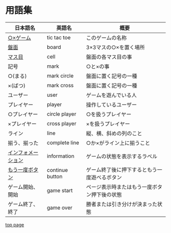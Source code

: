 # 用語集

|                日本語名                |     英語名      |                     概要                     |
| -------------------------------------- | --------------- | -------------------------------------------- |
| [○×ゲーム](./about.md)                               | tic tac toe     | このゲームの名称                             |
| [盤面](./board.md)                     | board           | 3×3マスの○×を置く場所                        |
| [マス目](./cell.md)                    | cell            | 盤面の各マス目の事                           |
| 記号                                   | mark            | ○と×の事                                     |
| ○(まる)                                | mark circle     | 盤面に置く記号の一種                         |
| ×(ばつ)                                | mark cross      | 盤面に置く記号の一種                         |
| ユーザー                               | user            | ゲームを遊んでいる人                         |
| プレイヤー                             | player          | 操作しているユーザー                         |
| ○プレイヤー                            | circle player   | ○を扱うプレイヤー                            |
| ×プレイヤー                            | cross player    | ×を扱うプレイヤー                            |
| ライン                                 | line            | 縦、横、斜めの列のこと                       |
| 揃う、揃った                           | complete line   | ○か×がライン上に揃うこと                     |
| [インフォメーション](./information.md) | information     | ゲームの状態を表示するラベル                 |
| [もう一度ボタン](./continueButton.md)  | continue button | ゲーム終了後に押下するともう一度遊べるボタン |
| ゲーム開始、開始 | game start | ページ表示時またはもう一度ボタン押下後の状態 |
| ゲーム終了、終了 | game over | 勝者または引き分けが決まった状態 |

[top page](./topPage.md)
